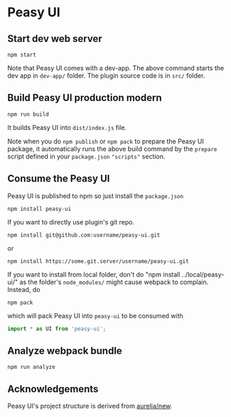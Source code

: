 # Peasy UI

## Start dev web server

    npm start

Note that Peasy UI comes with a dev-app. The above command starts the dev app in `dev-app/` folder. The plugin source code is in `src/` folder.

## Build Peasy UI production modern

    npm run build

It builds Peasy UI into `dist/index.js` file.

Note when you do `npm publish` or `npm pack` to prepare the Peasy UI package, it automatically runs the above build command by the `prepare` script defined in your `package.json` `"scripts"` section.

## Consume the Peasy UI

Peasy UI is published to npm so just install the `package.json`

    npm install peasy-ui

If you want to directly use plugin's git repo.

    npm install git@github.com:username/peasy-ui.git

or

    npm install https://some.git.server/username/peasy-ui.git

If you want to install from local folder, don't do "npm install ../local/peasy-ui/" as the folder's `node_modules/` might cause webpack to complain. Instead, do

    npm pack

which will pack Peasy UI into `peasy-ui` to be consumed with

```ts
import * as UI from 'peasy-ui';
```

## Analyze webpack bundle

    npm run analyze

## Acknowledgements

Peasy UI's project structure is derived from [aurelia/new](https://github.com/aurelia/new).

